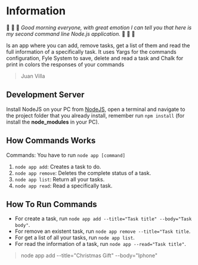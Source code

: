 # Information
:pencil: :pencil: :pencil: *Good morning everyone, with great emotion I can tell you that here is my second command line Node.js application.* :pencil: :pencil: :pencil:

Is an app where you can add, remove tasks, get a list of them and read the full information of a specifically task. It uses Yargs for the commands configuration, Fyle System to save, delete and read a task and Chalk for print in colors the responses of your commands
> Juan Villa

## Development Server
Install NodeJS on your PC from [NodeJS](https://nodejs.org/en/), open a terminal and navigate to the project folder that you already install, remember run ```npm install``` (for install the **node_modules** in your PC).

## How Commands Works
Commands: You have to run `node app [command]`
1. `node app add`: Creates a task to do.
2. `node app remove`: Deletes the complete status of a task.
3. `node app list`: Return all your tasks.
4. `node app read`: Read a specifically task.

## How To Run Commands
- For create a task, run `node app add --title="Task title" --body="Task body"`.
- For remove an existent task, run `node app remove --title="Task title`.
- For get a list of all your tasks, run `node app list`.
- For read the information of a task, run `node app --read="Task title"`.
> node app add --title="Christmas Gift" --body="Iphone"

